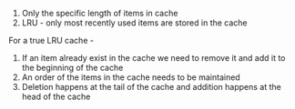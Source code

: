 1. Only the specific length of items in cache
2. LRU - only most recently used items are stored in the cache


For a true LRU cache - 
1. If an item already exist in the cache we need to remove it and add it to the beginning of the cache
2. An order of the items in the cache needs to be maintained
3. Deletion happens at the tail of the cache and addition happens at the head of the cache

